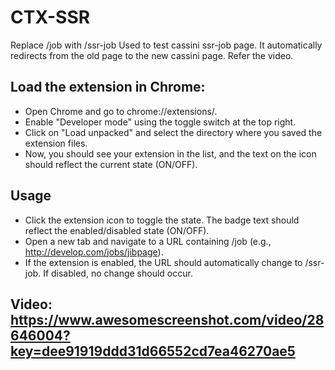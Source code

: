 # CTX-SSR
Replace /job with /ssr-job
Used to test cassini ssr-job page. It automatically redirects from the old page to the new cassini page. Refer the video.

## Load the extension in Chrome:
- Open Chrome and go to chrome://extensions/.
- Enable "Developer mode" using the toggle switch at the top right.
- Click on "Load unpacked" and select the directory where you saved the extension files.
- Now, you should see your extension in the list, and the text on the icon should reflect the current state (ON/OFF).

## Usage
- Click the extension icon to toggle the state. The badge text should reflect the enabled/disabled state (ON/OFF).
- Open a new tab and navigate to a URL containing /job (e.g., http://develop.com/jobs/jibpage).
- If the extension is enabled, the URL should automatically change to /ssr-job. If disabled, no change should occur.

## Video: https://www.awesomescreenshot.com/video/28646004?key=dee91919ddd31d66552cd7ea46270ae5
